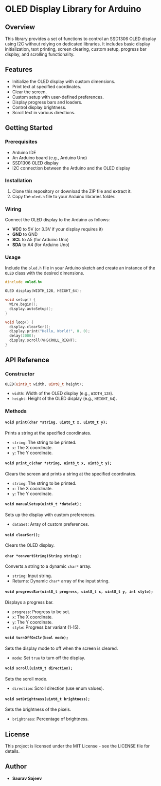 # OLED Display Library for Arduino

## Overview

This library provides a set of functions to control an SSD1306 OLED display using I2C without relying on dedicated libraries. It includes basic display initialization, text printing, screen clearing, custom setup, progress bar display, and scrolling functionality.

## Features

- Initialize the OLED display with custom dimensions.
- Print text at specified coordinates.
- Clear the screen.
- Custom setup with user-defined preferences.
- Display progress bars and loaders.
- Control display brightness.
- Scroll text in various directions.

## Getting Started

### Prerequisites

- Arduino IDE
- An Arduino board (e.g., Arduino Uno)
- SSD1306 OLED display
- I2C connection between the Arduino and the OLED display

### Installation

1. Clone this repository or download the ZIP file and extract it.
2. Copy the `oled.h` file to your Arduino libraries folder.

### Wiring

Connect the OLED display to the Arduino as follows:

- **VCC** to 5V (or 3.3V if your display requires it)
- **GND** to GND
- **SCL** to A5 (for Arduino Uno)
- **SDA** to A4 (for Arduino Uno)

### Usage

Include the `oled.h` file in your Arduino sketch and create an instance of the `OLED` class with the desired dimensions.

```cpp
#include <oled.h>

OLED display(WIDTH_128, HEIGHT_64);

void setup() {
  Wire.begin();
  display.autoSetup();
}

void loop() {
  display.clearScr();
  display.print("Hello, World!", 0, 0);
  delay(2000);
  display.scroll(VHSCROLL_RIGHT);
}
```

## API Reference

### Constructor

```cpp
OLED(uint8_t width, uint8_t height);
```

- `width`: Width of the OLED display (e.g., `WIDTH_128`).
- `height`: Height of the OLED display (e.g., `HEIGHT_64`).

### Methods

#### `void print(char *string, uint8_t x, uint8_t y);`

Prints a string at the specified coordinates.

- `string`: The string to be printed.
- `x`: The X coordinate.
- `y`: The Y coordinate.

#### `void print_c(char *string, uint8_t x, uint8_t y);`

Clears the screen and prints a string at the specified coordinates.

- `string`: The string to be printed.
- `x`: The X coordinate.
- `y`: The Y coordinate.

#### `void manualSetup(uint8_t *dataSet);`

Sets up the display with custom preferences.

- `dataSet`: Array of custom preferences.

#### `void clearScr();`

Clears the OLED display.

#### `char *convertString(String string);`

Converts a string to a dynamic `char*` array.

- `string`: Input string.
- Returns: Dynamic `char*` array of the input string.

#### `void progressBar(uint8_t progress, uint8_t x, uint8_t y, int style);`

Displays a progress bar.

- `progress`: Progress to be set.
- `x`: The X coordinate.
- `y`: The Y coordinate.
- `style`: Progress bar variant (1-15).

#### `void turnOffOnClr(bool mode);`

Sets the display mode to off when the screen is cleared.

- `mode`: Set `true` to turn off the display.

#### `void scroll(uint8_t direction);`

Sets the scroll mode.

- `direction`: Scroll direction (use enum values).

#### `void setBrightness(uint8_t brightness);`

Sets the brightness of the pixels.

- `brightness`: Percentage of brightness.

## License

This project is licensed under the MIT License - see the LICENSE file for details.

## Author

- **Saurav Sajeev**

